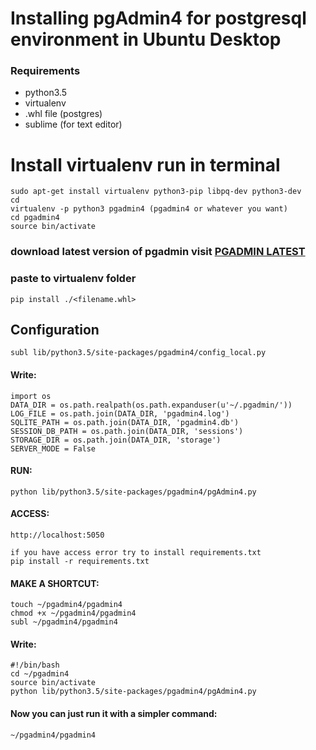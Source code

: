 # Installing pgAdmin4 for postgresql environment in Ubuntu Desktop
### Requirements
* python3.5
* virtualenv
* .whl file (postgres)
* sublime (for text editor)

# Install virtualenv run in terminal
    sudo apt-get install virtualenv python3-pip libpq-dev python3-dev
    cd
    virtualenv -p python3 pgadmin4 (pgadmin4 or whatever you want)
    cd pgadmin4
    source bin/activate
  
### download latest version of pgadmin visit [PGADMIN LATEST](https://www.pgadmin.org/download/pgadmin-4-python-wheel/)
### paste to virtualenv folder
    pip install ./<filename.whl>
    
## Configuration
    
    subl lib/python3.5/site-packages/pgadmin4/config_local.py
#### Write:
    import os
    DATA_DIR = os.path.realpath(os.path.expanduser(u'~/.pgadmin/'))
    LOG_FILE = os.path.join(DATA_DIR, 'pgadmin4.log')
    SQLITE_PATH = os.path.join(DATA_DIR, 'pgadmin4.db')
    SESSION_DB_PATH = os.path.join(DATA_DIR, 'sessions')
    STORAGE_DIR = os.path.join(DATA_DIR, 'storage')
    SERVER_MODE = False
  
#### RUN:
    python lib/python3.5/site-packages/pgadmin4/pgAdmin4.py

#### ACCESS:
    http://localhost:5050
    
    if you have access error try to install requirements.txt
    pip install -r requirements.txt
 
#### MAKE A SHORTCUT:
    touch ~/pgadmin4/pgadmin4
    chmod +x ~/pgadmin4/pgadmin4
    subl ~/pgadmin4/pgadmin4
    
#### Write:
    #!/bin/bash
    cd ~/pgadmin4
    source bin/activate
    python lib/python3.5/site-packages/pgadmin4/pgAdmin4.py
    
#### Now you can just run it with a simpler command:
    ~/pgadmin4/pgadmin4
